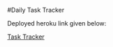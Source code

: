

#Daily Task Tracker



Deployed heroku link given below:

[Task Tracker](https://nodejs-task-tracker-app.herokuapp.com/)
